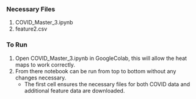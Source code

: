 ### Necessary Files
1. COVID_Master_3.ipynb
2. feature2.csv

### To Run
1. Open COVID_Master_3.ipynb in GoogleColab, this will allow the heat maps to work correctly. 
2. From there notebook can be run from top to bottom without any changes necessary. 
    - The first cell ensures the necessary files for both COVID data and additional feature data are downloaded.
